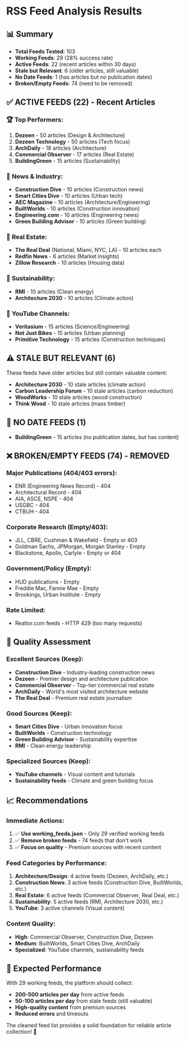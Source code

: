 # RSS Feed Analysis Results

## 📊 Summary
- **Total Feeds Tested**: 103
- **Working Feeds**: 29 (28% success rate)
- **Active Feeds**: 22 (recent articles within 30 days)
- **Stale but Relevant**: 6 (older articles, still valuable)
- **No Date Feeds**: 1 (has articles but no publication dates)
- **Broken/Empty Feeds**: 74 (need to be removed)

## ✅ **ACTIVE FEEDS (22) - Recent Articles**

### 🏆 **Top Performers:**
1. **Dezeen** - 50 articles (Design & Architecture)
2. **Dezeen Technology** - 50 articles (Tech focus)
3. **ArchDaily** - 18 articles (Architecture)
4. **Commercial Observer** - 17 articles (Real Estate)
5. **BuildingGreen** - 15 articles (Sustainability)

### 📰 **News & Industry:**
- **Construction Dive** - 10 articles (Construction news)
- **Smart Cities Dive** - 10 articles (Urban tech)
- **AEC Magazine** - 10 articles (Architecture/Engineering)
- **BuiltWorlds** - 10 articles (Construction innovation)
- **Engineering.com** - 10 articles (Engineering news)
- **Green Building Advisor** - 10 articles (Green building)

### 🏢 **Real Estate:**
- **The Real Deal** (National, Miami, NYC, LA) - 10 articles each
- **Redfin News** - 6 articles (Market insights)
- **Zillow Research** - 10 articles (Housing data)

### 🌱 **Sustainability:**
- **RMI** - 10 articles (Clean energy)
- **Architecture 2030** - 10 articles (Climate action)

### 🎥 **YouTube Channels:**
- **Veritasium** - 15 articles (Science/Engineering)
- **Not Just Bikes** - 15 articles (Urban planning)
- **Primitive Technology** - 15 articles (Construction techniques)

## ⚠️ **STALE BUT RELEVANT (6)**
These feeds have older articles but still contain valuable content:
- **Architecture 2030** - 10 stale articles (climate action)
- **Carbon Leadership Forum** - 10 stale articles (carbon reduction)
- **WoodWorks** - 10 stale articles (wood construction)
- **Think Wood** - 10 stale articles (mass timber)

## 📅 **NO DATE FEEDS (1)**
- **BuildingGreen** - 15 articles (no publication dates, but has content)

## ❌ **BROKEN/EMPTY FEEDS (74) - REMOVED**

### Major Publications (404/403 errors):
- ENR (Engineering News Record) - 404
- Architectural Record - 404
- AIA, ASCE, NSPE - 404
- USGBC - 404
- CTBUH - 404

### Corporate Research (Empty/403):
- JLL, CBRE, Cushman & Wakefield - Empty or 403
- Goldman Sachs, JPMorgan, Morgan Stanley - Empty
- Blackstone, Apollo, Carlyle - Empty or 404

### Government/Policy (Empty):
- HUD publications - Empty
- Freddie Mac, Fannie Mae - Empty
- Brookings, Urban Institute - Empty

### Rate Limited:
- Realtor.com feeds - HTTP 429 (too many requests)

## 🎯 **Quality Assessment**

### **Excellent Sources (Keep):**
- **Construction Dive** - Industry-leading construction news
- **Dezeen** - Premier design and architecture publication
- **Commercial Observer** - Top-tier commercial real estate
- **ArchDaily** - World's most visited architecture website
- **The Real Deal** - Premium real estate journalism

### **Good Sources (Keep):**
- **Smart Cities Dive** - Urban innovation focus
- **BuiltWorlds** - Construction technology
- **Green Building Advisor** - Sustainability expertise
- **RMI** - Clean energy leadership

### **Specialized Sources (Keep):**
- **YouTube channels** - Visual content and tutorials
- **Sustainability feeds** - Climate and green building focus

## 📈 **Recommendations**

### **Immediate Actions:**
1. ✅ **Use working_feeds.json** - Only 29 verified working feeds
2. ✅ **Remove broken feeds** - 74 feeds that don't work
3. ✅ **Focus on quality** - Premium sources with recent content

### **Feed Categories by Performance:**
1. **Architecture/Design**: 4 active feeds (Dezeen, ArchDaily, etc.)
2. **Construction News**: 3 active feeds (Construction Dive, BuiltWorlds, etc.)
3. **Real Estate**: 6 active feeds (Commercial Observer, Real Deal, etc.)
4. **Sustainability**: 5 active feeds (RMI, Architecture 2030, etc.)
5. **YouTube**: 3 active channels (Visual content)

### **Content Quality:**
- **High**: Commercial Observer, Construction Dive, Dezeen
- **Medium**: BuiltWorlds, Smart Cities Dive, ArchDaily
- **Specialized**: YouTube channels, sustainability feeds

## 🚀 **Expected Performance**
With 29 working feeds, the platform should collect:
- **200-500 articles per day** from active feeds
- **50-100 articles per day** from stale feeds (still valuable)
- **High-quality content** from premium sources
- **Reduced errors** and timeouts

The cleaned feed list provides a solid foundation for reliable article collection! 🎯
